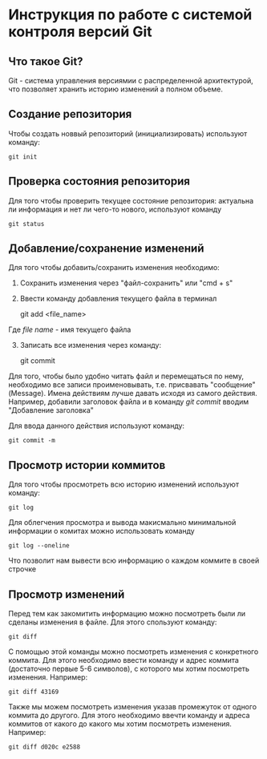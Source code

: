 # **Инструкция по работе с системой контроля версий Git**

## Что такое Git?

Git - система управления версиямии с распределенной архитектурой, что позволяет хранить историю изменений а полном объеме.

## Создание репозитория 

Чтобы создать новвый репозиторий (инициализировать) используют команду: 

    git init

## Проверка состояния репозитория

Для того чтобы проверить текущее состояние репозитория: актуальна ли информация и нет ли чего-то нового, используют команду

    git status

## Добавление/сохранение изменений

Для того чтобы добавить/сохранить изменения необходимо:

1. Сохранить изменения через "файл-сохранить" или "cmd + s"
2. Ввести команду добавления текущего файла в терминал

    git add <file_name>

Где *file name* - имя текущего файла 

3. Записать все изменения через команду:

    git commit

Для того, чтобы было удобно читать файл и перемещаться по нему, необходимо все записи проименовывать, т.е. присвавать "сообщение" (Message). Имена действиям лучше давать исходя из самого действия. Например, добавили заголовок файла и в команду *git commit* вводим "Добавление заголовка"

Для ввода данного действия используют команду:

    git commit -m

## Просмотр истории коммитов

Для того чтобы просмотреть всю историю изменений используют команду:

    git log

Для облегчения просмотра и вывода макисмально минимальной информации о комитах можно использовать команду

    git log --oneline

Что позволит нам вывести всю информацию о каждом коммите в своей строчке

## Просмотр изменений

Перед тем как закомитить информацию можно посмотреть были ли сделаны изменения в файле. Для этого спользуют команду:

    git diff

 С помощью этой команды можно посмотреть изменения с конкретного коммита. Для этого необходимо ввести команду и адрес коммита (достаточно первые 5-6 символов), с которого мы хотим посмотреть изменения. Например:

    git diff 43169 

Также мы можем посмотреть изменения указав промежуток от одного коммита до другого. Для этого необходимо ввечти команду и адреса коммитов от какого до какого мы хотим посмотреть изменения. Например:

    git diff d020c e2588

